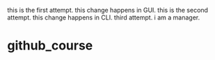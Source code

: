 this is the first attempt. this change happens in GUI.
this is the second attempt. this change happens in CLI.
third attempt.
i am a manager.
# github_course
